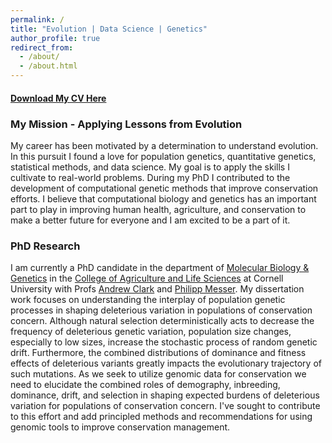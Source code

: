 ```yaml
---
permalink: /
title: "Evolution | Data Science | Genetics"
author_profile: true
redirect_from: 
  - /about/
  - /about.html
---
```


#### [Download My CV Here](https://lokeyceu.github.io/files/LokeyCV.pdf)

### My Mission - Applying Lessons from Evolution
My career has been motivated by a determination to understand evolution. In this pursuit I found a love for population genetics, quantitative genetics, statistical methods, and data science. My goal is to apply the skills I cultivate to real-world problems. During my PhD I contributed to the development of computational genetic methods that improve conservation efforts. I believe that computational biology and genetics has an important part to play in improving human health, agriculture, and conservation to make a better future for everyone and I am excited to be a part of it.

### PhD Research
I am currently a PhD candidate in the department of [Molecular Biology & Genetics](https://cals.cornell.edu/molecular-biology-genetics) in the [College of Agriculture and Life Sciences](https://cals.cornell.edu/) at Cornell University with Profs [Andrew Clark](https://blogs.cornell.edu/andyclarklab/home/) and [Philipp Messer](https://messerlab.org/). My dissertation work focuses on understanding the interplay of population genetic processes in shaping deleterious variation in populations of conservation concern. Although natural selection deterministically acts to decrease the frequency of deleterious genetic variation, population size changes, especially to low sizes, increase the stochastic process of random genetic drift. Furthermore, the combined distributions of dominance and fitness effects of deleterious variants greatly impacts the evolutionary trajectory of such mutations. As we seek to utilize genomic data for conservation we need to elucidate the combined roles of demography, inbreeding, dominance, drift, and selection in shaping expected burdens of deleterious variation for populations of conservation concern. I've sought to contribute to this effort and add principled methods and recommendations for using genomic tools to improve conservation management.

